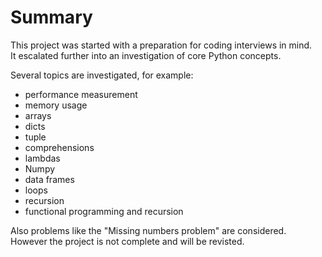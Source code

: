 # Summary

<p>
This project was started with a preparation for coding interviews in mind.<br>
It escalated further into an investigation of core Python concepts.</p>
Several topics are investigated, for example:
</p>

<ul>
  <li>performance measurement</li>
  <li>memory usage</li>
  <li>arrays</li>
  <li>dicts</li>
  <li>tuple</li>
  <li>comprehensions</li>
  <li>lambdas</li>
  <li>Numpy</li>
  <li>data frames</li>
  <li>loops</li>
  <li>recursion</li>
  <li>functional programming and recursion</li>
</ul> 

<p>Also problems like the "Missing numbers problem" are considered.<br>
However the project is not complete and will be revisted.</p>